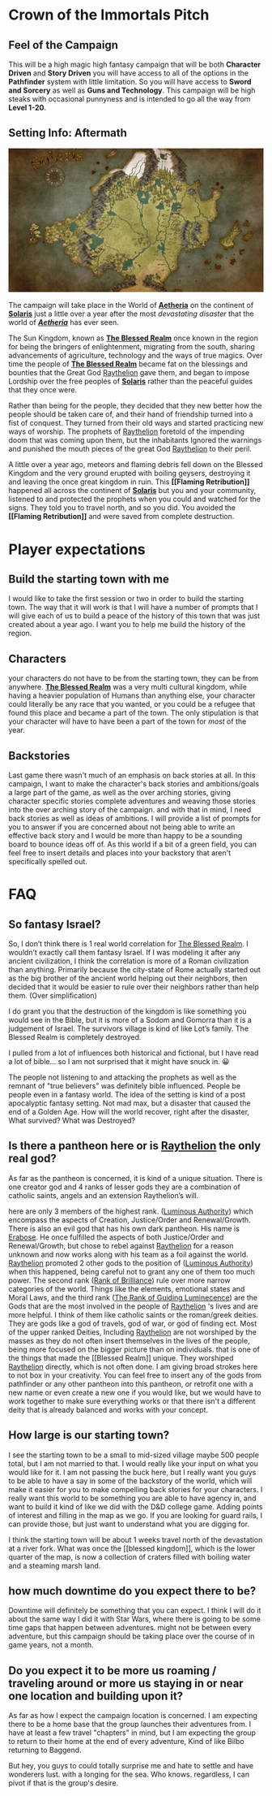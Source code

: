 # Crown of the Immortals Pitch
## Feel of the Campaign
This will be a high magic high fantasy campaign that will be both **Character Driven** and **Story Driven** you will have access to all of the options in the **Pathfinder** system with little limitation. So you will have access to **Sword and Sorcery** as well as **Guns and Technology**. This campaign will be high steaks with occasional punnyness and is intended to go all the way from **Level 1-20**.

## Setting Info: Aftermath
![Solaris old map](../assets/Solaris-origional.webp)

The campaign will take place in the World of **[Aetheria](../World/Aetheria.md)** on the continent of **[Solaris](../World/Locations/Solaris/Solaris.md)** just a little over a year after the most *devastating disaster* that the world of ***[Aetheria](../World/Aetheria.md)*** has ever seen. 

The Sun Kingdom, known as **[The Blessed Realm](../World/Locations/Solaris/Old-World/The-Blessed-Realm/0-The-Blessed-Realm.md)** once known in the region for being the bringers of enlightenment, migrating from the south, sharing advancements of agriculture, technology and the ways of true magics. Over time the people of **[The Blessed Realm](../World/Locations/Solaris/Old-World/The-Blessed-Realm/0-The-Blessed-Realm.md)** became fat on the blessings and bounties that the Great God [Raythelion](../World/Religion/Raythelion.md) gave them, and began to impose Lordship over the free peoples of **[Solaris](../World/Locations/Solaris.md)** rather than the peaceful guides that they once were. 

Rather than being for the people, they decided that they new better how the people should be taken care of, and their hand of friendship turned into a fist of conquest. They turned from their old ways and started practicing new ways of worship. The prophets of [Raythelion](../World/Religion/Raythelion.md)  foretold of the impending doom that was coming upon them, but the inhabitants Ignored the warnings and punished the mouth pieces of the great God [Raythelion](../World/Religion/Raythelion.md)  to their peril. 

A little over a year ago, meteors and flaming debris fell down on the Blessed Kingdom and the very ground erupted with boiling geysers, destroying it and leaving the once great kingdom in ruin. This **[[Flaming Retribution]]** happened all across the continent of **[Solaris](../World/Locations/Solaris.md)** but you and your community, listened to and protected the prophets when you could and watched for the signs. They told you to travel north, and so you did. You avoided the **[[Flaming Retribution]]** and were saved from complete destruction.

# Player expectations
## Build the starting town with me
I would like to take the first session or two in order to build the starting town. The way that it will work is that I will have a number of prompts that I will give each of us to build a peace of the history of this town that was just created about a year ago. I want you to help me build the history of the region.

## Characters
your characters do not have to be from the starting town, they can be from anywhere. **[The Blessed Realm](../World/Locations/Solaris/Old-World/The-Blessed-Realm/0-The-Blessed-Realm.md)** was a very multi cultural kingdom, while having a heavier population of Humans than anything else, your character could literally be any race that you wanted, or you could be a refugee that found this place and became a part of the town. The only stipulation is that your character will have to have been a part of the town for *most* of the year.

## Backstories
Last game there wasn't much of an emphasis on back stories at all. In this campaign, I want to make the character's back stories and ambitions/goals a large part of the game, as well as the over arching stories, giving character specific stories complete adventures and weaving those stories into the over arching story of the campaign. and with that in mind, I need back stories as well as ideas of ambitions. I will provide a list of prompts for you to answer if you are concerned about not being able to write an effective back story and I would be more than happy to be a sounding board to bounce ideas off of. As this world if a bit of a green field, you can feel free to insert details and places into your backstory that aren't specifically spelled out.

# FAQ
## So fantasy Israel? 
So, I don’t think there is 1 real world correlation for 
[The Blessed Realm](../Locations/Solaris/Old-World/The-Blessed-Realm/0-The-Blessed-Realm.md). I wouldn’t exactly call them fantasy Israel. If I was modeling it after any ancient civilization, I think the correlation is more of a Roman civilization than anything. Primarily because the city-state of Rome actually started out as the big brother of the ancient world helping out their neighbors, then decided that it would be easier to rule over their neighbors rather than help them. (Over simplification)
 
I do grant you that the destruction of the kingdom is like something you would see in the Bible, but it is more of a Sodom and Gomorra than it is a judgement of Israel. The survivors village is kind of like Lot’s family. The Blessed Realm is completely destroyed.

I pulled from a lot of influences both historical and fictional, but I have read a lot of bible… so I am not surprised that it might have snuck in. 😀

The people not listening to and attacking the prophets as well as the remnant of "true believers" was definitely bible influenced. People be people even in a fantasy world. The idea of the setting is kind of a post apocalyptic fantasy setting. Not mad max, but a disaster that caused the end of a Golden Age. How will the world recover, right after the disaster, What survived? What was Destroyed?

## Is there a pantheon here or is [Raythelion](../World/Religion/Raythelion.md)  the only real god? 
As far as the pantheon is concerned, it is kind of a unique situation. There is one creator god and 4 ranks of lesser gods they are a combination of catholic saints, angels and an extension Raythelion’s will.  
  
here are only 3 members of the highest rank. ([Luminous Authority](../World/Religion/Deity-Hierarchy/1-The-Luminous-Authority.md)) which encompass the aspects of Creation, Justice/Order and Renewal/Growth. There is also an evil god that has his own dark pantheon. His name is [Erabose](../World/Religion/Erabose.md). He once fulfilled the aspects of both Justice/Order and Renewal/Growth, but chose to rebel against [Raythelion](../World/Religion/Raythelion.md)  for a reason unknown and now works along with his team as a foil against the world. [Raythelion](../World/Religion/Raythelion.md)  promoted 2 other gods to the position of ([Luminous Authority](../World/Religion/Deity-Hierarchy/1-The-Luminous-Authority.md)) when this happened, being careful not to grant any one of them too much power. The second rank ([Rank of Brilliance](../World/Religion/Deity-Hierarchy/2-The-Rank-of-Brilliance.md)) rule over more narrow categories of the world. Things like the elements, emotional states and Moral Laws, and the third rank ([The Rank of Guiding Luminecence](../World/Religion/Deity-Hierarchy/3-The-Rank-of-Guiding-Luminecence.md)) are the Gods that are the most involved in the people of [Raythelion](../World/Religion/Raythelion.md) 's lives and are more helpful. I think of them like catholic saints or the roman/greek deities. They are gods like a god of travels, god of war, or god of finding ect. Most of the upper ranked Deities, Including [Raythelion](../World/Religion/Raythelion.md)  are not worshiped by the masses as they do not often insert themselves in the lives of the people, being more focused on the bigger picture than on individuals. that is one of the things that made the [[Blessed Realm]] unique. They worshiped [Raythelion](../World/Religion/Raythelion.md)  directly, which is not often done. I am giving broad strokes here to not box in your creativity. You can feel free to insert any of the gods from pathfinder or any other pantheon into this pantheon, or retrofit one with a new name or even create a new one if you would like, but we would have to work together to make sure everything works or that there isn't a different deity that is already balanced and works with your concept.
	  
## How large is our starting town?
I see the starting town to be a small to mid-sized village maybe 500 people total, but I am not married to that. I would really like your input on what you would like for it. I am not passing the buck here, but I really want you guys to be able to have a say in some of the backstory of the world, which will make it easier for you to make compelling back stories for your characters. I really want this world to be something you are able to have agency in, and want to build it kind of like we did with the D&D college game. Adding points of interest and filling in the map as we go. If you are looking for guard rails, I can provide those, but just want to understand what you are digging for.  
  
I think the starting town will be about 1 weeks travel north of the devastation at a river fork. What was once the [[blessed kingdom]], which is the lower quarter of the map, is now a collection of craters filled with boiling water and a steaming marsh land.

## how much downtime do you expect there to be?
Downtime will definitely be something that you can expect. I think I will do it about the same way I did it with Star Wars, where there is going to be some time gaps that happen between adventures. might not be between every adventure, but this campaign should be taking place over the course of in game years, not a month.

## Do you expect it to be more us roaming / traveling around or more us staying in or near one location and building upon it?
 As far as how I expect the campaign location is concerned. I am expecting there to be a home base that the group launches their adventures from. I have at least a few travel "chapters" in mind, but I am expecting the group to return to their home at the end of every adventure, Kind of like Bilbo returning to Baggend.

But hey, you guys to could totally surprise me and hate to settle and have wonderers lust. with a longing for the sea. Who knows. regardless, I can pivot if that is the group's desire.
